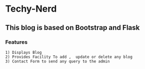 # Techy-Nerd
## This blog is based on Bootstrap and Flask
### Features
    1) Displays Blog 
    2) Provides Facility To add ,  update or delete any blog
    3) Contact Form to send any query to the admin


